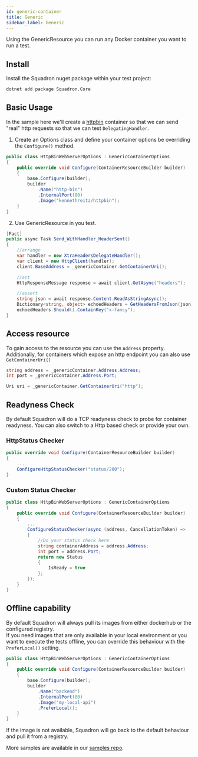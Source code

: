 ```yaml
---
id: generic-container
title: Generic
sidebar_label: Generic
---
```


Using the GenericResource you can run any Docker container you want to run a test.

## Install

Install the Squadron nuget package within your test project:

```bash
dotnet add package Squadron.Core
```

## Basic Usage

In the sample here we'll create a [httpbin](http://httpbin.org/) container so that we can send "real"
http requests so that we can test `DelegatingHandler`.

1. Create an Options class and define your container options be overriding the `Configure()` method.

```csharp
public class HttpBinWebServerOptions : GenericContainerOptions
{
    public override void Configure(ContainerResourceBuilder builder)
    {
        base.Configure(builder);
        builder
            .Name("http-bin")
            .InternalPort(80)
            .Image("kennethreitz/httpbin");
    }
}
```

2. Use GenericResource in you test.

```csharp
[Fact]
public async Task Send_WithHandler_HeaderSent()
{
    //arrange
    var handler = new XtraHeadersDelegateHandler();
    var client = new HttpClient(handler);
    client.BaseAddress = _genericContainer.GetContainerUri();

    //act
    HttpResponseMessage response = await client.GetAsync("headers");

    //assert
    string json = await response.Content.ReadAsStringAsync();
    Dictionary<string, object> echoedHeaders = GetHeadersFromJson(json);
    echoedHeaders.Should().ContainKey("x-fancy");
}
```

## Access resource

To gain access to the resource you can use the `Address` property.
Additionally, for containers which expose an http endpoint you can also use `GetContainerUri()`

```csharp
string address = _genericContainer.Address.Address;
int port = _genericContainer.Address.Port;

Uri uri = _genericContainer.GetContainerUri("http");
```

## Readyness Check

By default Squadron will do a TCP readyness check to probe for container readyness.
You can also switch to a Http based check or provide your own.

### HttpStatus Checker

```csharp
public override void Configure(ContainerResourceBuilder builder)
{
    ...
    ConfigureHttpStatusChecker("status/200");
}
```

### Custom Status Checker

```csharp
public class HttpBinWebServerOptions : GenericContainerOptions
{
    public override void Configure(ContainerResourceBuilder builder)
    {
        ...
        ConfigureStatusChecker(async (address, CancellationToken) =>
        {
            //Do your status check here
            string containerAddress = address.Address;
            int port = address.Port;
            return new Status
            {
                IsReady = true
            };
        });
    }
}
```

## Offline capability
By default Squadron will always pull its images from either dockerhub or the configured registry. </br> 
If you need images that are only available in your local environment or you want to execute the tests offline, you can override this behaviour with the `PreferLocal()` setting.

``` csharp
public class HttpBinWebServerOptions : GenericContainerOptions
{
    public override void Configure(ContainerResourceBuilder builder)
    {
        base.Configure(builder);
        builder
            .Name("backend")
            .InternalPort(80)
            .Image("my-local-api")
            .PreferLocal();
    }
}
```

If the image is not available, Squadron will go back to the default behaviour and pull it from a registry.

More samples are available in our [samples repo](https://github.com/SwissLife-OSS/squadron/tree/master/src/samples/GenericResource).
